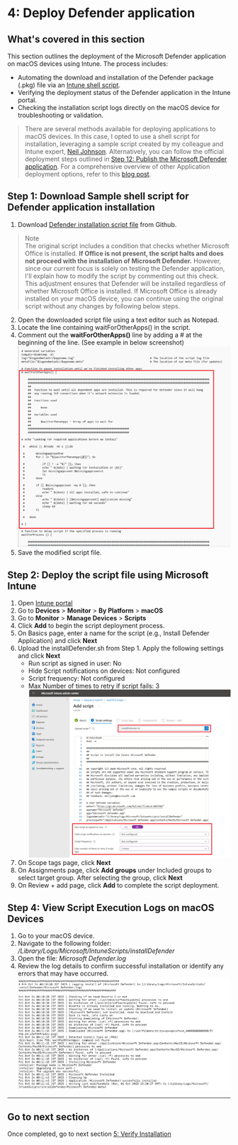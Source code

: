 # 4: Deploy Defender application

## What's covered in this section
This section outlines the deployment of the Microsoft Defender application on macOS devices using Intune. The process includes:
- Automating the download and installation of the Defender package (.pkg) file via an [Intune shell script](https://learn.microsoft.com/en-us/intune/intune-service/apps/macos-shell-scripts).
- Verifying the deployment status of the Defender application in the Intune portal.
- Checking the installation script logs directly on the macOS device for troubleshooting or validation.
  
> There are several methods available for deploying applications to macOS devices. In this case, I opted to use a shell script for installation, leveraging a sample script created by my colleague and Intune expert, [Neil Johnson](https://github.com/theneiljohnson). Alternatively, you can follow the official deployment steps outlined in [Step 12: Publish the Microsoft Defender application](https://learn.microsoft.com/en-us/defender-endpoint/mac-install-with-intune#step-12-publish-the-microsoft-defender-application).
> For a comprehensive overview of other Application deployment options, refer to this [blog post](https://techcommunity.microsoft.com/blog/intunecustomersuccess/deploying-microsoft-365-apps-for-mac-with-microsoft-intune---a-deep-dive/2243040).

## Step 1: Download Sample shell script for Defender application installation
1. Download [Defender installation script file](https://github.com/microsoft/shell-intune-samples/blob/master/macOS/Apps/Defender/installDefender.sh) from Github.
> Note  
> The original script includes a condition that checks whether Microsoft Office is installed. **If Office is not present, the script halts and does not proceed with the installation of Microsoft Defender.**
However, since our current focus is solely on testing the Defender application, I'll explain how to modify the script by commenting out this check. This adjustment ensures that Defender will be installed regardless of whether Microsoft Office is installed.
If Microsoft Office is already installed on your macOS device, you can continue using the original script without any changes by following below steps.
2. Open the downloaded script file using a text editor such as Notepad. 
3. Locate the line containing waitForOtherApps() in the script.
4. Comment out the **waitForOtherApps()** line by adding a # at the beginning of the line. (See example in below screenshot)
   ![image alt](https://github.com/yujiaoMSFT/Microsoft-Defender-For-Endpoint/blob/main/Images/macOS/InstallerScript1.png)
5. Save the modified script file.
   
## Step 2: Deploy the script file using Microsoft Intune
1. Open [Intune portal](https://aka.ms/memac)
2. Go to **Devices** > **Monitor** > **By Platform** > **macOS**
3. Go to **Monitor** > **Manage Devices** > **Scripts**
4. Click **Add** to begin the script deployment process.
5. On Basics page, enter a name for the script (e.g., Install Defender Application) and click **Next**
6. Upload the installDefender.sh from Step 1. Apply the following settings and click **Next**
   - Run script as signed in user: No  
   - Hide Script notifications on devices: Not configured  
   - Script frequency: Not configured
   - Max Number of times to retry if script fails: 3  
   ![image alt](https://github.com/yujiaoMSFT/Microsoft-Defender-For-Endpoint/blob/main/Images/macOS/IntuneMDEScript1.png)
7. On Scope tags page, click **Next**
8. On Assignments page, click **Add groups** under Included groups to select target group. After selecting the group, click **Next**
9. On Review + add page, click **Add** to complete the script deployment.

## Step 4: View Script Execution Logs on macOS Devices
1. Go to your macOS device.
2. Navigate to the following folder: */Library/Logs/Microsoft/IntuneScripts/installDefender*
3. Open the file: *Microsoft Defender.log*
4. Review the log details to confirm successful installation or identify any errors that may have occurred.
   ![image alt](https://github.com/yujiaoMSFT/Microsoft-Defender-For-Endpoint/blob/main/Images/macOS/DefenderApp_ScriptLog.png)

***
## Go to next section  
Once completed, go to next section [5: Verify Installation](https://github.com/yujiaoMSFT/Microsoft-Defender-For-Endpoint/blob/main/macOS/Deploy-MDE-macOS-with-Intune/5_Verify_Installation.md)
